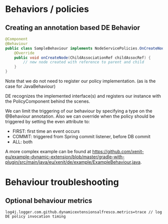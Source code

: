 # Behaviors / policies

## Creating an annotation based DE Behavior

```java
@Component
@Behaviour
public class SampleBehaviour implements NodeServicePolicies.OnCreateNodePolicy {
    @Override
    public void onCreateNode(ChildAssociationRef childAssocRef) {
        // new node created with reference to parent and child
    }
}
```

Note that we do not need to register our policy implementation. (as is the case for JavaBehaviour)

DE recognizes the implemented interface(s) and registers our instance with the PolicyComponent behind the scenes.

We can limit the triggering of our behaviour by specifying a type on the @Behaviour annotation.
Also we can override when the policy should be triggered by setting the even attribute to:
* FIRST: first time an event occurs
* COMMIT:  triggered from Spring commit listener, before DB commit
* ALL: both

A more complex example can be found at https://github.com/xenit-eu/example-dynamic-extension/blob/master/gradle-with-plugin/src/main/java/eu/xenit/de/example/ExampleBehaviour.java.

# Behaviour troubleshooting

## Optional behaviour metrics
    log4j.logger.com.github.dynamicextensionsalfresco.metrics=trace // log DE policy invocation timing 